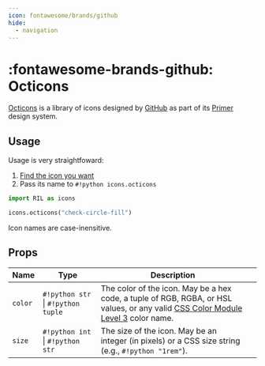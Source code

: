 ```yaml
---
icon: fontawesome/brands/github
hide:
  - navigation
---
```


# :fontawesome-brands-github: Octicons

[Octicons](https://primer.style/octicons) is a library of icons designed by [GitHub](https://github.com) as part of
its [Primer](https://primer.style) design system.

## Usage

Usage is very straightfoward:

1. [Find the icon you want](https://primer.style/octicons)
2. Pass its name to `#!python icons.octicons`

```python
import RIL as icons

icons.octicons("check-circle-fill")
```

Icon names are case-inensitive.

## Props

| **Name** | **Type**                           | **Description**                                                                                                                                                                  |   |
|----------|------------------------------------|----------------------------------------------------------------------------------------------------------------------------------------------------------------------------------|---|
| `color`  | `#!python str` \| `#!python tuple` | The color of the icon. May be a hex code, a tuple of RGB, RGBA, or HSL values, or any valid [CSS Color Module Level 3](https://www.w3.org/TR/css-color-3/#svg-color) color name. |   |
| `size`   | `#!python int` \| `#!python str`   | The size of the icon. May be an integer (in pixels) or a CSS size string (e.g., `#!python "1rem"`).                                                                              |   |
